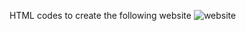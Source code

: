 HTML codes to create the following website
![website](https://github.com/Afsaumutoniwase/alu-web-development/assets/142933077/b4843f39-6b49-4556-8f1f-43de135d1c47)
